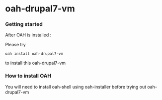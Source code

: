 # oah-drupal7-vm
### Getting started

After OAH is installed :

Please try
```
oah install oah-drupal7-vm

```

to install this oah-drupal7-vm


### How to install **OAH**

You will need to install oah-shell using oah-installer before trying out oah-drupal7-vm

